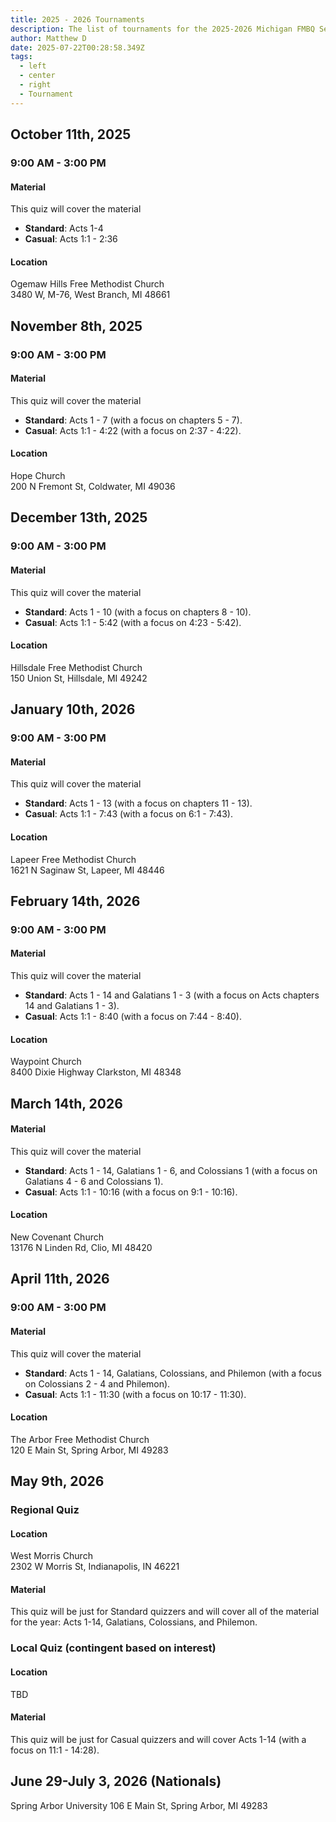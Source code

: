 ```yaml
---
title: 2025 - 2026 Tournaments
description: The list of tournaments for the 2025-2026 Michigan FMBQ Season
author: Matthew D
date: 2025-07-22T00:28:58.349Z
tags:
  - left
  - center
  - right
  - Tournament
---
```

## October 11th, 2025
### 9:00 AM - 3:00 PM

#### Material
This quiz will cover the material 
 - **Standard**: Acts 1-4
 - **Casual**: Acts 1:1 - 2:36

#### Location
Ogemaw Hills Free Methodist Church<br>
3480 W, M-76, West Branch, MI 48661

## November 8th, 2025
### 9:00 AM - 3:00 PM

#### Material
This quiz will cover the material 
 - **Standard**: Acts 1 - 7 (with a focus on chapters 5 - 7).
 - **Casual**: Acts 1:1 - 4:22 (with a focus on 2:37 - 4:22).

#### Location
Hope Church<br>
200 N Fremont St, Coldwater, MI 49036

## December 13th, 2025
### 9:00 AM - 3:00 PM

#### Material
This quiz will cover the material 
 - **Standard**: Acts 1 - 10 (with a focus on chapters 8 - 10).
 - **Casual**: Acts 1:1 - 5:42 (with a focus on 4:23 - 5:42).

#### Location
Hillsdale Free Methodist Church<br>
150 Union St, Hillsdale, MI 49242

## January 10th, 2026
### 9:00 AM - 3:00 PM

#### Material
This quiz will cover the material 
 - **Standard**: Acts 1 - 13 (with a focus on chapters 11 - 13).
 - **Casual**: Acts 1:1 - 7:43 (with a focus on 6:1 - 7:43).

#### Location
Lapeer Free Methodist Church<br>
1621 N Saginaw St, Lapeer, MI 48446

## February 14th, 2026
### 9:00 AM - 3:00 PM

#### Material
This quiz will cover the material 
 - **Standard**: Acts 1 - 14 and Galatians 1 - 3 (with a focus on Acts chapters 14 and Galatians 1 - 3).
 - **Casual**: Acts 1:1 - 8:40 (with a focus on 7:44 - 8:40).


#### Location
Waypoint Church<br>
8400 Dixie Highway Clarkston, MI 48348

## March 14th, 2026

#### Material
This quiz will cover the material 
 - **Standard**: Acts 1 - 14, Galatians 1 - 6, and Colossians 1 (with a focus on Galatians 4 - 6 and Colossians 1).
 - **Casual**: Acts 1:1 - 10:16 (with a focus on 9:1 - 10:16).


#### Location
New Covenant Church<br>
13176 N Linden Rd, Clio, MI 48420

## April 11th, 2026
### 9:00 AM - 3:00 PM

#### Material
This quiz will cover the material 
 - **Standard**: Acts 1 - 14, Galatians, Colossians, and Philemon (with a focus on Colossians 2 - 4 and Philemon).
 - **Casual**: Acts 1:1 - 11:30 (with a focus on 10:17 - 11:30).

#### Location
The Arbor Free Methodist Church<br>
120 E Main St, Spring Arbor, MI 49283

## May 9th, 2026 

### Regional Quiz
#### Location
West Morris Church<br>
2302 W Morris St, Indianapolis, IN 46221
#### Material
This quiz will be just for Standard quizzers and will cover all of the material for the year: Acts 1-14, Galatians, Colossians, and Philemon.

### Local Quiz (contingent based on interest)
#### Location
TBD
#### Material
This quiz will be just for Casual quizzers and will cover Acts 1-14 (with a focus on 11:1 - 14:28).


## June 29-July 3, 2026 (Nationals)
Spring Arbor University
106 E Main St, Spring Arbor, MI 49283
